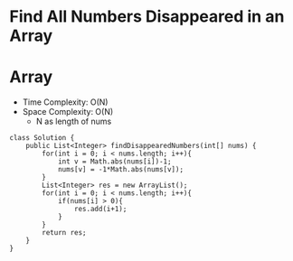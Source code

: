 # Find All Numbers Disappeared in an Array

# Array

- Time Complexity: O(N)
- Space Complexity: O(N)
  - N as length of nums

```
class Solution {
    public List<Integer> findDisappearedNumbers(int[] nums) {
        for(int i = 0; i < nums.length; i++){
            int v = Math.abs(nums[i])-1;
            nums[v] = -1*Math.abs(nums[v]);
        }
        List<Integer> res = new ArrayList();
        for(int i = 0; i < nums.length; i++){
            if(nums[i] > 0){
                res.add(i+1);
            }
        }
        return res;
    }
}
```
